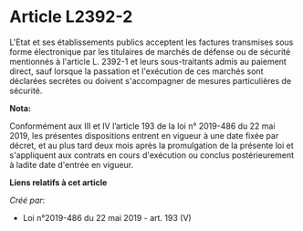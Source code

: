 # Article L2392-2

L'Etat et ses établissements publics acceptent les factures transmises sous forme électronique par les titulaires de marchés
de défense ou de sécurité mentionnés à l'article L. 2392-1 et leurs sous-traitants admis au paiement direct, sauf lorsque la
passation et l'exécution de ces marchés sont déclarées secrètes ou doivent s'accompagner de mesures particulières de
sécurité.

**Nota:**

Conformément aux III et IV l’article 193 de la loi n° 2019-486 du 22 mai 2019, les présentes dispositions entrent en vigueur
à une date fixée par décret, et au plus tard deux mois après la promulgation de la présente loi et s'appliquent aux contrats
en cours d'exécution ou conclus postérieurement à ladite date d'entrée en vigueur.

**Liens relatifs à cet article**

_Créé par_:

  - Loi n°2019-486 du 22 mai 2019 - art. 193 (V)
